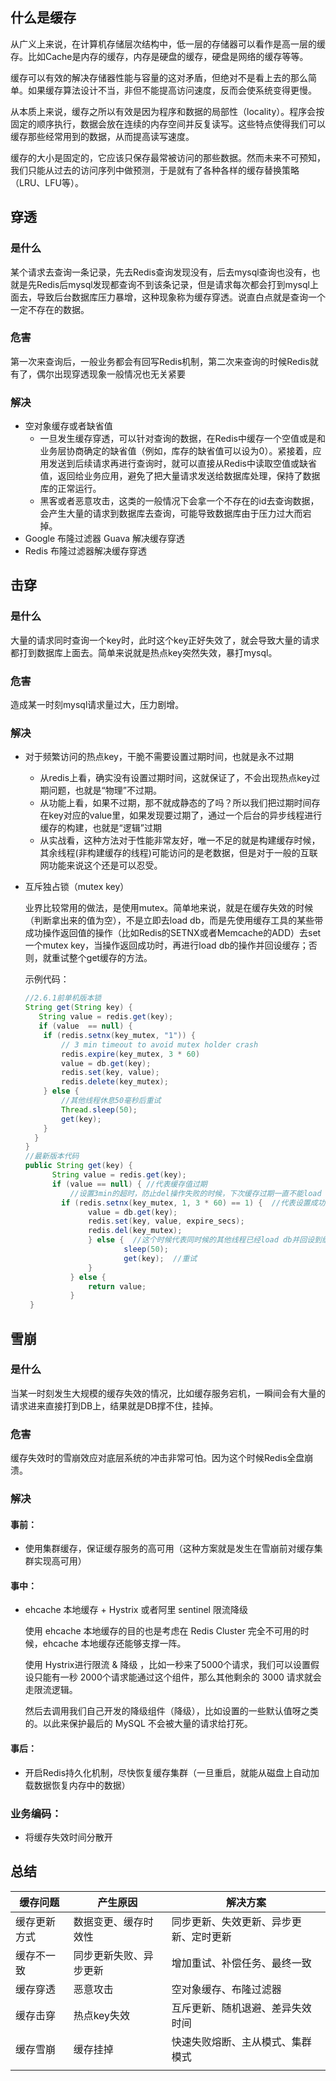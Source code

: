 ## 什么是缓存

从广义上来说，在计算机存储层次结构中，低一层的存储器可以看作是高一层的缓存。比如Cache是内存的缓存，内存是硬盘的缓存，硬盘是网络的缓存等等。

缓存可以有效的解决存储器性能与容量的这对矛盾，但绝对不是看上去的那么简单。如果缓存算法设计不当，非但不能提高访问速度，反而会使系统变得更慢。

从本质上来说，缓存之所以有效是因为程序和数据的局部性（locality）。程序会按固定的顺序执行，数据会放在连续的内存空间并反复读写。这些特点使得我们可以缓存那些经常用到的数据，从而提高读写速度。

缓存的大小是固定的，它应该只保存最常被访问的那些数据。然而未来不可预知，我们只能从过去的访问序列中做预测，于是就有了各种各样的缓存替换策略（LRU、LFU等）。

## 穿透

### 是什么

某个请求去查询一条记录，先去Redis查询发现没有，后去mysql查询也没有，也就是先Redis后mysql发现都查询不到该条记录，但是请求每次都会打到mysql上面去，导致后台数据库压力暴增，这种现象称为缓存穿透。说直白点就是查询一个一定不存在的数据。

### 危害

第一次来查询后，一般业务都会有回写Redis机制，第二次来查询的时候Redis就有了，偶尔出现穿透现象一般情况也无关紧要

### 解决

- 空对象缓存或者缺省值
  - 一旦发生缓存穿透，可以针对查询的数据，在Redis中缓存一个空值或是和业务层协商确定的缺省值（例如，库存的缺省值可以设为0）。紧接着，应用发送到后续请求再进行查询时，就可以直接从Redis中读取空值或缺省值，返回给业务应用，避免了把大量请求发送给数据库处理，保持了数据库的正常运行。
  - 黑客或者恶意攻击，这类的一般情况下会拿一个不存在的id去查询数据，会产生大量的请求到数据库去查询，可能导致数据库由于压力过大而宕掉。
- Google 布隆过滤器 Guava 解决缓存穿透
- Redis 布隆过滤器解决缓存穿透

## 击穿

### 是什么

大量的请求同时查询一个key时，此时这个key正好失效了，就会导致大量的请求都打到数据库上面去。简单来说就是热点key突然失效，暴打mysql。

### 危害

造成某一时刻mysql请求量过大，压力剧增。

### 解决

- 对于频繁访问的热点key，干脆不需要设置过期时间，也就是永不过期

  -  从redis上看，确实没有设置过期时间，这就保证了，不会出现热点key过期问题，也就是“物理”不过期。
  - 从功能上看，如果不过期，那不就成静态的了吗？所以我们把过期时间存在key对应的value里，如果发现要过期了，通过一个后台的异步线程进行缓存的构建，也就是“逻辑”过期
  - 从实战看，这种方法对于性能非常友好，唯一不足的就是构建缓存时候，其余线程(非构建缓存的线程)可能访问的是老数据，但是对于一般的互联网功能来说这个还是可以忍受。

- 互斥独占锁（mutex key）

  业界比较常用的做法，是使用mutex。简单地来说，就是在缓存失效的时候（判断拿出来的值为空），不是立即去load db，而是先使用缓存工具的某些带成功操作返回值的操作（比如Redis的SETNX或者Memcache的ADD）去set一个mutex key，当操作返回成功时，再进行load db的操作并回设缓存；否则，就重试整个get缓存的方法。

  示例代码：

  ```java
  //2.6.1前单机版本锁
  String get(String key) {  
     String value = redis.get(key);  
     if (value  == null) {  
      if (redis.setnx(key_mutex, "1")) {  
          // 3 min timeout to avoid mutex holder crash  
          redis.expire(key_mutex, 3 * 60)  
          value = db.get(key);  
          redis.set(key, value);  
          redis.delete(key_mutex);  
      } else {  
          //其他线程休息50毫秒后重试  
          Thread.sleep(50);  
          get(key);  
      }  
    }  
  }
  //最新版本代码
  public String get(key) {
        String value = redis.get(key);
        if (value == null) { //代表缓存值过期
            //设置3min的超时，防止del操作失败的时候，下次缓存过期一直不能load db
  		  if (redis.setnx(key_mutex, 1, 3 * 60) == 1) {  //代表设置成功
                value = db.get(key);
                redis.set(key, value, expire_secs);
                redis.del(key_mutex);
                } else {  //这个时候代表同时候的其他线程已经load db并回设到缓存了，这时候重试获取缓存值即可
                        sleep(50);
                        get(key);  //重试
                }
            } else {
                return value;      
            }
   }
  ```

## 雪崩

### 是什么

当某一时刻发生大规模的缓存失效的情况，比如缓存服务宕机，一瞬间会有大量的请求进来直接打到DB上，结果就是DB撑不住，挂掉。

### 危害

缓存失效时的雪崩效应对底层系统的冲击非常可怕。因为这个时候Redis全盘崩溃。

### 解决

#### 事前：

- 使用集群缓存，保证缓存服务的高可用（这种方案就是发生在雪崩前对缓存集群实现高可用）

#### 事中：

- ehcache 本地缓存 + Hystrix 或者阿里 sentinel 限流降级

  使用 ehcache 本地缓存的目的也是考虑在 Redis Cluster 完全不可用的时候，ehcache 本地缓存还能够支撑一阵。

  使用 Hystrix进行限流 & 降级 ，比如一秒来了5000个请求，我们可以设置假设只能有一秒 2000个请求能通过这个组件，那么其他剩余的 3000 请求就会走限流逻辑。

  然后去调用我们自己开发的降级组件（降级），比如设置的一些默认值呀之类的。以此来保护最后的 MySQL 不会被大量的请求给打死。

#### 事后：

- 开启Redis持久化机制，尽快恢复缓存集群（一旦重启，就能从磁盘上自动加载数据恢复内存中的数据）

### 业务编码：

- 将缓存失效时间分散开

## 总结

| 缓存问题     | 产生原因               | 解决方案                               |
| ------------ | ---------------------- | -------------------------------------- |
| 缓存更新方式 | 数据变更、缓存时效性   | 同步更新、失效更新、异步更新、定时更新 |
| 缓存不一致   | 同步更新失败、异步更新 | 增加重试、补偿任务、最终一致           |
| 缓存穿透     | 恶意攻击               | 空对象缓存、布隆过滤器                 |
| 缓存击穿     | 热点key失效            | 互斥更新、随机退避、差异失效时间       |
| 缓存雪崩     | 缓存挂掉               | 快速失败熔断、主从模式、集群模式       |
|              |                        |                                        |



